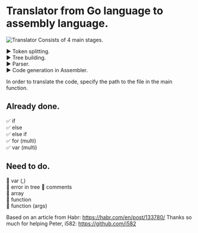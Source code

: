 # Translator from Go language to assembly language.   

![Translator](https://sun9-37.userapi.com/c858032/v858032731/1890f7/F0RMRY0Npr4.jpg "GO")
Consists of 4 main stages.    

:arrow_forward: Token splitting.   
:arrow_forward: Tree building.    
:arrow_forward: Parser.   
:arrow_forward: Code generation in Assembler.   

In order to translate the code, specify the path to the file in the main function.

## Already done.
:white_check_mark: if   
:white_check_mark: else   
:white_check_mark: else if    
:white_check_mark: for (multi)    
:white_check_mark: var (multi)       



## Need to do.
:black_square_button: var (,)    
:black_square_button: error in tree 
:black_square_button: comments  
:black_square_button: array    
:black_square_button: function    
:black_square_button: function (args)    

Based on an article from Habr: https://habr.com/en/post/133780/
Thanks so much for helping Peter, i582: https://github.com/i582
